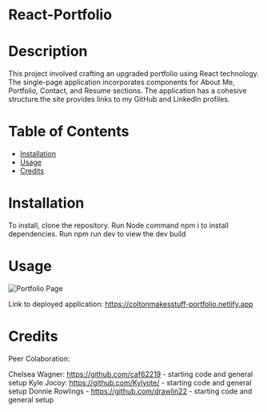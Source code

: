 # React-Portfolio

# Description
This project involved crafting an upgraded portfolio using React technology. The single-page application incorporates components for About Me, Portfolio, Contact, and Resume sections. The application has a cohesive structure.the site provides links to my GitHub and LinkedIn profiles.

# Table of Contents
- [Installation](#installation)
- [Usage](#usage)
- [Credits](#credits)


# Installation

To install, clone the repository. Run Node command npm i to install dependencies. Run npm run dev to view the dev build


# Usage
![Portfolio Page]((/src/assets/images/siteScreenshot.png))

Link to deployed application: https://coltonmakesstuff-portfolio.netlify.app

# Credits
Peer Colaboration:

Chelsea Wagner: https://github.com/caf62219 - starting code and general setup
Kyle Jocoy: https://github.com/Kylyote/ - starting code and general setup
Donnie Rowlings - https://github.com/drawlin22 - starting code and general setup
